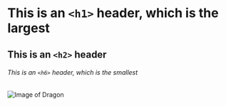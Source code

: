 # This is an `<h1>` header, which is the largest

## This is an `<h2>` header

###### This is an `<h6>` header, which is the smallest

![Image of Dragon]([https://octodex.github.com/images/yaktocat.png](https://th.bing.com/th?id=OIP.9wh5uheLmf4UkO5NuANhIwHaF7&w=279&h=223&c=8&rs=1&qlt=90&o=6&pid=3.1&rm=2)https://th.bing.com/th?id=OIP.9wh5uheLmf4UkO5NuANhIwHaF7&w=279&h=223&c=8&rs=1&qlt=90&o=6&pid=3.1&rm=2)
